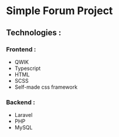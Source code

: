 <h1>Simple Forum Project</h1>

<h2>Technologies :</h2>
<h3>Frontend :</h3>
<ul>
    <li>QWIK</li>
    <li>Typescript</li>
    <li>HTML</li>
    <li>SCSS</li>
    <li>Self-made css framework</li>
</ul>
<h3>Backend :</h3>
<ul>
    <li>Laravel</li>
    <li>PHP</li>
    <li>MySQL</li>
</ul>
